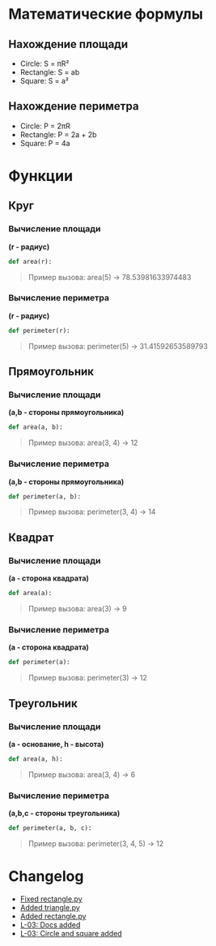 # Математические формулы
## Нахождение площади
- Circle: S = πR²
- Rectangle: S = ab
- Square: S = a²

## Нахождение периметра
- Circle: P = 2πR
- Rectangle: P = 2a + 2b
- Square: P = 4a

# Функции
## Круг
### Вычисление площади
**(r - радиус)**
```python
def area(r):
```
> Пример вызова: area(5) -> 78.53981633974483

### Вычисление периметра
**(r - радиус)**
```python
def perimeter(r):
```
> Пример вызова: perimeter(5) -> 31.41592653589793

## Прямоугольник
### Вычисление площади
**(a,b - стороны прямоугольника)**
```python
def area(a, b):
```
> Пример вызова: area(3, 4) -> 12

### Вычисление периметра
**(a,b - стороны прямоугольника)**
```python
def perimeter(a, b):
```
> Пример вызова: perimeter(3, 4) -> 14

## Квадрат
### Вычисление площади
**(a - сторона квадрата)**
```python
def area(a):
```
> Пример вызова: area(3) -> 9

### Вычисление периметра
**(a - сторона квадрата)**
```python
def perimeter(a):
```
> Пример вызова: perimeter(3) -> 12

## Треугольник
### Вычисление площади
**(a - основание, h - высота)**
```python
def area(a, h):
```
> Пример вызова: area(3, 4) -> 6

### Вычисление периметра
**(a,b,c - стороны треугольника)**
```python
def perimeter(a, b, c):
```
> Пример вызова: perimeter(3, 4, 5) -> 12

# Changelog
- [Fixed rectangle.py](https://github.com/soilow/geometric_lib/commit/68eb5b9fa84158b73667fd18002cd3c1c36a62bf)
- [Added triangle.py](https://github.com/soilow/geometric_lib/commit/0737645eb11b576050358c21c90d048ab8ff9a61)
- [Added rectangle.py](https://github.com/soilow/geometric_lib/commit/176e0720cda60b0d434ee8ba5a3a934610403548)
- [L-03: Docs added](https://github.com/soilow/geometric_lib/commit/d078c8d9ee6155f3cb0e577d28d337b791de28e2)
- [L-03: Circle and square added](https://github.com/soilow/geometric_lib/commit/8ba9aeb3cea847b63a91ac378a2a6db758682460)

